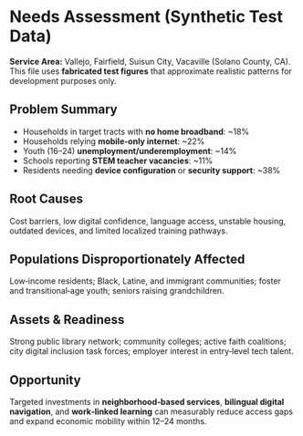 
# Needs Assessment (Synthetic Test Data)

**Service Area:** Vallejo, Fairfield, Suisun City, Vacaville (Solano County, CA).  
This file uses **fabricated test figures** that approximate realistic patterns for development purposes only.

## Problem Summary
- Households in target tracts with **no home broadband**: ~18%
- Households relying **mobile‑only internet**: ~22%
- Youth (16–24) **unemployment/underemployment**: ~14%
- Schools reporting **STEM teacher vacancies**: ~11%
- Residents needing **device configuration** or **security support**: ~38%

## Root Causes
Cost barriers, low digital confidence, language access, unstable housing, outdated devices, and limited localized training pathways.

## Populations Disproportionately Affected
Low‑income residents; Black, Latine, and immigrant communities; foster and transitional‑age youth; seniors raising grandchildren.

## Assets & Readiness
Strong public library network; community colleges; active faith coalitions; city digital inclusion task forces; employer interest in entry‑level tech talent.

## Opportunity
Targeted investments in **neighborhood‑based services**, **bilingual digital navigation**, and **work‑linked learning** can measurably reduce access gaps and expand economic mobility within 12–24 months.
